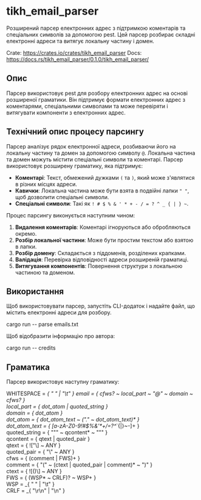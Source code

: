 # tikh_email_parser

Розширений парсер електронних адрес з підтримкою коментарів та спеціальних символів за допомогою pest. Цей парсер розбирає складні електронні адреси та витягує локальну частину і домен.

Crate: https://crates.io/crates/tikh_email_parser 
Docs: https://docs.rs/tikh_email_parser/0.1.0/tikh_email_parser/

## Опис

Парсер використовує pest для розбору електронних адрес на основі розширеної граматики. Він підтримує формати електронних адрес з коментарями, спеціальними символами та може перевіряти і витягувати компоненти з електронних адрес.

## Технічний опис процесу парсингу

Парсер аналізує рядок електронної адреси, розбиваючи його на локальну частину та домен за допомогою символу `@`. Локальна частина та домен можуть містити спеціальні символи та коментарі. Парсер використовує розширену граматику, яка підтримує:

- **Коментарі**: Текст, обмежений дужками `(` та `)`, який може з'являтися в різних місцях адреси.
- **Кавички**: Локальна частина може бути взята в подвійні лапки `" "`, щоб дозволити спеціальні символи.
- **Спеціальні символи**: Такі як `! # $ % & ' * + - / = ? ^ _ { | } ~`.

Процес парсингу виконується наступним чином:

1. **Видалення коментарів**: Коментарі ігноруються або обробляються окремо.
2. **Розбір локальної частини**: Може бути простим текстом або взятою в лапки.
3. **Розбір домену**: Складається з піддоменів, розділених крапками.
4. **Валідація**: Перевірка відповідності адреси розширеній граматиці.
5. **Витягування компонентів**: Повернення структури з локальною частиною та доменом.

## Використання

Щоб використовувати парсер, запустіть CLI-додаток і надайте файл, що містить електронні адреси для розбору.

cargo run -- parse emails.txt

Щоб відобразити інформацію про автора:

cargo run -- credits

## Граматика
Парсер використовує наступну граматику:

WHITESPACE = _{ " " | "\t" }
email          = { cfws? ~ local_part ~ "@" ~ domain ~ cfws? } <br />
local_part     = { dot_atom | quoted_string } <br />
domain         = { dot_atom }<br />
dot_atom       = { dot_atom_text ~ ("." ~ dot_atom_text)* }<br />
dot_atom_text  = { [a-zA-Z0-9!#$%&'*+/=?^_`{|}~-]+ }<br />
quoted_string  = { "\"" ~ qcontent* ~ "\"" }<br />
qcontent       = { qtext | quoted_pair }<br />
qtext          = { !["\\] ~ ANY }<br />
quoted_pair    = { "\\" ~ ANY }<br />
cfws           = { (comment | FWS)+ }<br />
comment        = { "(" ~ (ctext | quoted_pair | comment)* ~ ")" }<br />
ctext          = { ![()\\] ~ ANY }<br />
FWS            = { (WSP* ~ CRLF)? ~ WSP+ }<br />
WSP            = _{ " " | "\t" }<br />
CRLF           = _{ "\r\n" | "\n" }<br />
